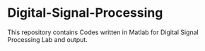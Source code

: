 # Digital-Signal-Processing
This repository contains Codes written in Matlab for Digital Signal Processing Lab
and output.
